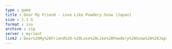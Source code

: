 ```yaml
---
type : game
title : Dear My Friend - Love Like Powdery Snow (Japan)
size : 1.1 G
format : iso
archive : zip
server : myrient
link2 : Dear%20My%20Friend%20-%20Love%20Like%20Powdery%20Snow%20%28Japan%29
---
```

